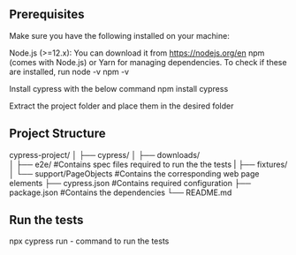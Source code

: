 Prerequisites
----------------------------------------------------------------------------
Make sure you have the following installed on your machine:

Node.js (>=12.x): You can download it from https://nodejs.org/en
npm (comes with Node.js) or Yarn for managing dependencies.
To check if these are installed, run
node -v
npm -v

Install cypress with the below command
npm install cypress

Extract the project folder and place them in the desired folder

Project Structure 
------------------------------------------------------------------------------
cypress-project/
│
├── cypress/
│   ├── downloads/      	    
│   ├── e2e/				  #Contains spec files required to run the the tests
|   ├── fixtures/    		         		 
│   └── support/PageObjects   #Contains the corresponding web page elements
├── cypress.json              #Contains required configuration
├── package.json              #Contains the dependencies 
└── README.md    

Run the tests
-------------------------------------------------------------------------------
npx cypress run - command to run the tests 

